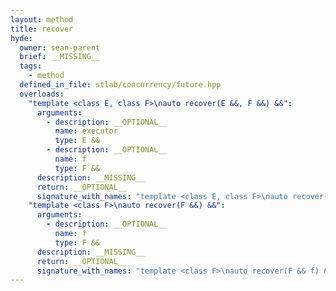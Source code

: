 ```yaml
---
layout: method
title: recover
hyde:
  owner: sean-parent
  brief: __MISSING__
  tags:
    - method
  defined_in_file: stlab/concurrency/future.hpp
  overloads:
    "template <class E, class F>\nauto recover(E &&, F &&) &&":
      arguments:
        - description: __OPTIONAL__
          name: executor
          type: E &&
        - description: __OPTIONAL__
          name: f
          type: F &&
      description: __MISSING__
      return: __OPTIONAL__
      signature_with_names: "template <class E, class F>\nauto recover(E && executor, F && f) &&"
    "template <class F>\nauto recover(F &&) &&":
      arguments:
        - description: __OPTIONAL__
          name: f
          type: F &&
      description: __MISSING__
      return: __OPTIONAL__
      signature_with_names: "template <class F>\nauto recover(F && f) &&"
---
```

